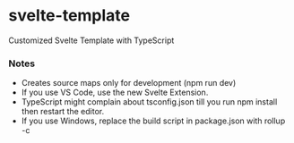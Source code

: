 # svelte-template
Customized Svelte Template with TypeScript

### Notes
* Creates source maps only for development (npm run dev)
* If you use VS Code, use the new Svelte Extension.
* TypeScript might complain about tsconfig.json till you run npm install then restart the editor.
* If you use Windows, replace the build script in package.json with rollup -c